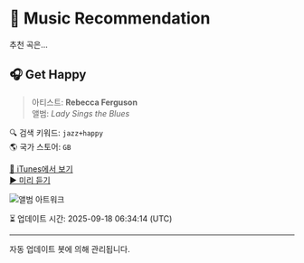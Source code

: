 
# 🎵 Music Recommendation

추천 곡은...

## 🎧 Get Happy  
> 아티스트: **Rebecca Ferguson**  
> 앨범: _Lady Sings the Blues_  

🔍 검색 키워드: `jazz+happy`  
🌎 국가 스토어: `GB`

[🔗 iTunes에서 보기](https://music.apple.com/gb/album/get-happy/962606818?i=962606820&uo=4)  
[▶️ 미리 듣기](https://audio-ssl.itunes.apple.com/itunes-assets/AudioPreview115/v4/1d/08/8c/1d088c04-cadd-36df-bdad-d0519a87ba39/mzaf_16375025938408478414.plus.aac.p.m4a)

![앨범 아트워크](https://is1-ssl.mzstatic.com/image/thumb/Music115/v4/0c/fd/91/0cfd91ca-28ef-07cd-2800-fe710286fc72/886444962032.jpg/100x100bb.jpg)

⏳ 업데이트 시간: 2025-09-18 06:34:14 (UTC)

---
자동 업데이트 봇에 의해 관리됩니다.
